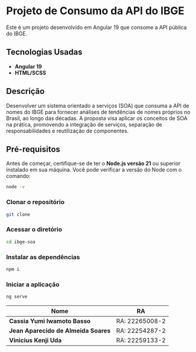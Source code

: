 # Projeto de Consumo da API do IBGE

Este é um projeto desenvolvido em Angular 19 que consome a API pública do IBGE.

## Tecnologias Usadas

- **Angular 19**
- **HTML/SCSS**

## Descrição

Desenvolver um sistema orientado a serviços (SOA) que consuma a API de nomes do IBGE
para fornecer análises de tendências de nomes próprios no Brasil, ao longo das décadas. A
proposta visa aplicar os conceitos de SOA na prática, promovendo a integração de serviços,
separação de responsabilidades e reutilização de componentes.

## Pré-requisitos

Antes de começar, certifique-se de ter o **Node.js versão 21** ou superior instalado em sua máquina. Você pode verificar a versão do Node com o comando:

```bash
node -v
```
### Clonar o repositório

```bash
git clone 
```

### Acessar o diretório

```bash
cd ibge-soa
```

### Instalar as dependências

```bash
npm i
```

### Iniciar a aplicação

```bash
ng serve
```

| **Nome**         | **RA**   |
| ---------------- | -------- |
| **Cassia Yumi Iwamoto Basso** | RA: 22265008-2 |
| **Jean Aparecido de Almeida Soares** | RA: 22254287-2 |
| **Vinicius Kenji Uda** | RA: 22259133-2 |
